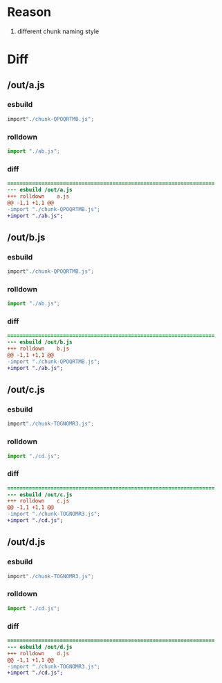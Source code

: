 # Reason
1. different chunk naming style
# Diff
## /out/a.js
### esbuild
```js
import"./chunk-QPOQRTMB.js";
```
### rolldown
```js
import "./ab.js";

```
### diff
```diff
===================================================================
--- esbuild	/out/a.js
+++ rolldown	a.js
@@ -1,1 +1,1 @@
-import "./chunk-QPOQRTMB.js";
+import "./ab.js";

```
## /out/b.js
### esbuild
```js
import"./chunk-QPOQRTMB.js";
```
### rolldown
```js
import "./ab.js";

```
### diff
```diff
===================================================================
--- esbuild	/out/b.js
+++ rolldown	b.js
@@ -1,1 +1,1 @@
-import "./chunk-QPOQRTMB.js";
+import "./ab.js";

```
## /out/c.js
### esbuild
```js
import"./chunk-TOGNOMR3.js";
```
### rolldown
```js
import "./cd.js";

```
### diff
```diff
===================================================================
--- esbuild	/out/c.js
+++ rolldown	c.js
@@ -1,1 +1,1 @@
-import "./chunk-TOGNOMR3.js";
+import "./cd.js";

```
## /out/d.js
### esbuild
```js
import"./chunk-TOGNOMR3.js";
```
### rolldown
```js
import "./cd.js";

```
### diff
```diff
===================================================================
--- esbuild	/out/d.js
+++ rolldown	d.js
@@ -1,1 +1,1 @@
-import "./chunk-TOGNOMR3.js";
+import "./cd.js";

```